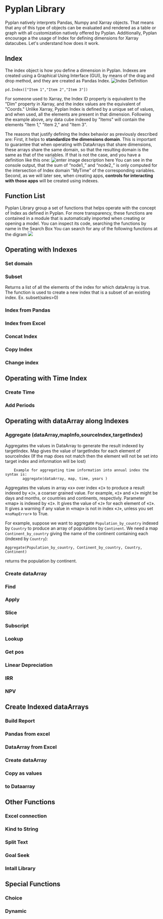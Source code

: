 
# Pyplan Library
Pyplan natively interprets Pandas, Numpy and Xarray objects. That means that any of this type of objects can be evaluated and rendered as a table or graph with all customization natively offered by Pyplan.
Additionally, Pyplan encourage a the usage of Index for defining dimensions for Xarray datacubes. Let's understand how does it work.

## **Index**
The index object is how you define a dimension in Pyplan. Indexes are created using a Graphical Using Interface (GUI), by means of the drag and drop method, and they are created as Pandas Index.
![Index Definition](http://img.pyplan.org/Pyplan_library_index.png)

    pd.Index(["Item 1","Item 2","Item 3"])


For someone used to Xarray, the Index ID property is equivalent to the "Dim" property in Xarray, and the index values are the equivalent of "Coords." Unlike Xarray, Pyplan Index is defined by a unique set of values, and when used, all the elements are present in that dimension. Following the example above, any data cube indexed by "Items" will contain the elements "Item 1," "Item 2," and "Item 3".

The reasons that justify defining the Index behavior as previously described are: First, it helps to  **standardize the dimensions domain**. This is important to guarantee that when operating with DataArrays that share dimensions, these arrays share the same domain, so that the resulting domain is the same as that of the variables. If that is not the case, and you have a definition like this one:
![enter image description here](http://img.pyplan.org/Quick_start_node_domain.png)
You can see in the console output, that the sum of “node1_” and “node2_” is only computed for the intersection of Index domain "MyTime" of the corresponding variables.
Second, as we will later see, when creating apps,  **controls for interacting with those apps** will be created using indexes.

## Function List
Pyplan Library group a set of functions that helps operate with the concept of Index as defined in Pyplan.
For more transparency, these functions are contained in a module that is automatically imported when creating or opening a model. You can inspect its code, searching the functions by name in the Search Box
You can search for any of the following functions at the digram
![](http://img.pyplan.org/pyplan_library_list_of_functions.png)

## Operating with Indexes
### Set domain
### Subset
Returns a list of all the elements of the index for which dataArray is true. The function is used to create a new index that is a subset of an existing index.
        Ex. subset(sales>0)
### Index from Pandas
### Index from Excel
### Concat Index
### Copy Index
### Change index

## Operating with Time Index
### Create Time
### Add Periods

## Operating with dataArray along Indexes

### Aggregate (dataArray,mapInfo,sourceIndex,targetIndex)
Aggregates the values in DataArray to generate the result indexed by  targetIndex.
        Map gives the value of targetIndex for each element of sourceIndex (If the map does not match then the element will not be set into target index and information will be lost)

        Example for aggregating time information into annual index the syntax is:
            aggregate(dataArray, map, time, years )
Aggregates the values in array «x» over index «`I`» to produce a result indexed by «`J`», a coarser grained value. For example, «`I`» and «`J`» might be days and months, or countries and continents, respectivly. Parameter «map» is indexed by «`I`». It gives the value of «`J`» for each element of «`I`». It gives a warning if any value in «map» is not in index «`J`», unless you set «`noMapError`» to True.

  
For example, suppose we want to aggregate  `Population_by_country`  indexed by  `Country`  to produce an array of populations by  `Continent`. We need a map  `Continent_by_country`  giving the name of the continent containing each (indexed by  `Country`):

`Aggregate(Population_by_country, Continent_by_country, Country, Continent)`

returns the population by continent.
### Create dataArray
### Find
### Apply
### Slice
### Subscript
### Lookup
### Get pos
### Linear Depreciation
### IRR
### NPV

## Create Indexed dataArrays
### Build Report
### Pandas from excel
### DataArray from Excel
### Create dataArray
### Copy as values
### to Dataarray

## Other Functions
### Excel connection
### Kind to String
### Split Text
### Goal Seek
### Intall Library

## Special Functions
### Choice
### Dynamic



<!--stackedit_data:
eyJoaXN0b3J5IjpbMTQ1NTA4OTA5MCwxODg3ODAxNDk4LC00Nj
cwNDA5MTAsLTE5NTc5NDczMzcsLTEyMTkwODI5NDMsLTExMzgy
MzcyNzcsMTUwNDA4MTEyOSwtMTExNzU2NzAxNywtMTg0MzQ5OD
E3Nl19
-->
